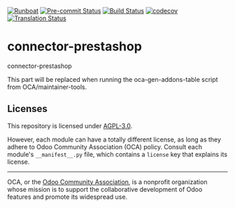 
[![Runboat](https://img.shields.io/badge/runboat-Try%20me-875A7B.png)](https://runboat.odoo-community.org/builds?repo=OCA/connector-prestashop&target_branch=18.0)
[![Pre-commit Status](https://github.com/OCA/connector-prestashop/actions/workflows/pre-commit.yml/badge.svg?branch=18.0)](https://github.com/OCA/connector-prestashop/actions/workflows/pre-commit.yml?query=branch%3A18.0)
[![Build Status](https://github.com/OCA/connector-prestashop/actions/workflows/test.yml/badge.svg?branch=18.0)](https://github.com/OCA/connector-prestashop/actions/workflows/test.yml?query=branch%3A18.0)
[![codecov](https://codecov.io/gh/OCA/connector-prestashop/branch/18.0/graph/badge.svg)](https://codecov.io/gh/OCA/connector-prestashop)
[![Translation Status](https://translation.odoo-community.org/widgets/connector-prestashop-18-0/-/svg-badge.svg)](https://translation.odoo-community.org/engage/connector-prestashop-18-0/?utm_source=widget)

<!-- /!\ do not modify above this line -->

# connector-prestashop

connector-prestashop

<!-- /!\ do not modify below this line -->

<!-- prettier-ignore-start -->

[//]: # (addons)

This part will be replaced when running the oca-gen-addons-table script from OCA/maintainer-tools.

[//]: # (end addons)

<!-- prettier-ignore-end -->

## Licenses

This repository is licensed under [AGPL-3.0](LICENSE).

However, each module can have a totally different license, as long as they adhere to Odoo Community Association (OCA)
policy. Consult each module's `__manifest__.py` file, which contains a `license` key
that explains its license.

----
OCA, or the [Odoo Community Association](http://odoo-community.org/), is a nonprofit
organization whose mission is to support the collaborative development of Odoo features
and promote its widespread use.
